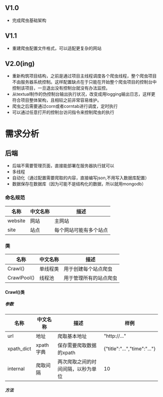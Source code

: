 ## V1.0

- 完成爬虫基础架构

## V1.1

- 重建爬虫配置文件格式，可以适配更复杂的网站

## V2.0(ing)

- 重新构筑项目结构，之前是通过项目主线程调度各个爬虫线程，整个爬虫项目不由服务器系统控制。这样配置缺点在于只能在开始整个爬虫项目的控制台中控制该项目，一旦退出没有控制台就没有办法监控。
- 从textual制作的伪控制台输出执行状况，改变成用logging输出日志，这样更符合项目整体架构，且相较之前非常容易维护。
- 爬虫之后需要通过corn或者corntab进行调度，定时执行
- 可以通过任意打开的控制台访问指令来控制爬虫的执行


# 需求分析
## 后端
- 后端不需要管理页面，直接能部署在服务器执行就可以
- 多线程
- 自动化（通过配置需要爬取的内容，直接编写json,不用写入数据库配置）
- 数据保存在数据库（因为可能不是结构化的数据，所以就用mongodb）

### 命名规范
名称 | 中文名称 | 描述
---|---|---
website | 网站 | 主网站
site | 站点 |每个网站可能有多个站点

### 类

名称 |中文名称| 描述
------|---|--------
Crawl() | 单线程类 | 用于创建每个站点爬虫
CrawlPool() | 线程池 | 用于管理所有的站点爬虫


#### Crawl()类
##### 参数
名称 | 中文名称 | 描述 | 样例
---|---|---|---|
url | 地址 | 爬取基本地址 | "http://..."
xpath_dict | xpath字典 | 保存需要爬取数据的xpath |{"title":"...","time":"..."}
internal | 爬取间隔 | 两次爬取之间的时间间隔，以秒为单位 | 10

##### 方法
